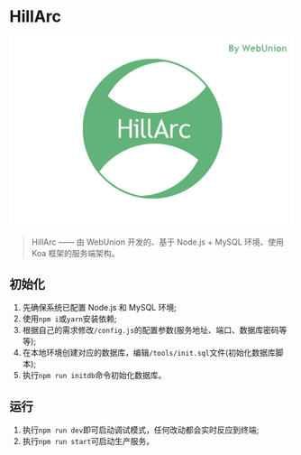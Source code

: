 
# HillArc #

![image](./asset/hillarc-head.jpg)

> HillArc —— 由 WebUnion 开发的、基于 Node.js + MySQL 环境、使用 Koa 框架的服务端架构。

## 初始化 ##

1. 先确保系统已配置 Node.js 和 MySQL 环境;
2. 使用`npm i`或`yarn`安装依赖;
3. 根据自己的需求修改`/config.js`的配置参数(服务地址、端口、数据库密码等等);
4. 在本地环境创建对应的数据库，编辑`/tools/init.sql`文件(初始化数据库脚本);
5. 执行`npm run initdb`命令初始化数据库。

## 运行 ##

1. 执行`npm run dev`即可启动调试模式，任何改动都会实时反应到终端;
2. 执行`npm run start`可启动生产服务。
